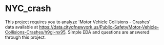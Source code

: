 # NYC_crash
This project requires you to analyze 'Motor Vehicle Collisions - Crashes' data available at https://data.cityofnewyork.us/Public-Safety/Motor-Vehicle-Collisions-Crashes/h9gi-nx95.
Simple EDA and questions are answered through this project.
